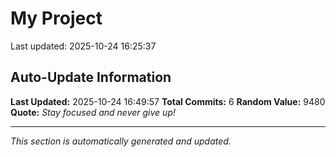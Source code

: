 # My Project


Last updated: 2025-10-24 16:25:37






## Auto-Update Information

**Last Updated:** 2025-10-24 16:49:57
**Total Commits:** 6
**Random Value:** 9480
**Quote:** _Stay focused and never give up!_

---
_This section is automatically generated and updated._